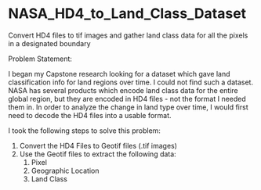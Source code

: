 # NASA_HD4_to_Land_Class_Dataset
Convert HD4 files to tif images and gather land class data for all the pixels in a designated boundary

Problem Statement:

I began my Capstone research looking for a dataset which gave land classification info for land regions over time. I could not find such a dataset. NASA has several products which encode land class data for the entire global region, but they are encoded in HD4 files - not the format I needed them in. In order to analyze the change in land type over time, I would first need to decode the HD4 files into a usable format. 

I took the following steps to solve this problem:

1. Convert the HD4 Files to Geotif files (.tif images)
2. Use the Geotif files to extract the following data:
   1. Pixel
   2. Geographic Location
   3. Land Class 

